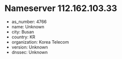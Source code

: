 # Nameserver 112.162.103.33

* as_number: 4766
* name: Unknown
* city: Busan
* country: KR
* organization: Korea Telecom
* version: Unknown
* dnssec: Unknown
